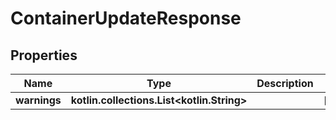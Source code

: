 # ContainerUpdateResponse

## Properties

| Name         | Type                                             | Description | Notes      |
|--------------|--------------------------------------------------|-------------|------------|
| **warnings** | **kotlin.collections.List&lt;kotlin.String&gt;** |             | [optional] |



